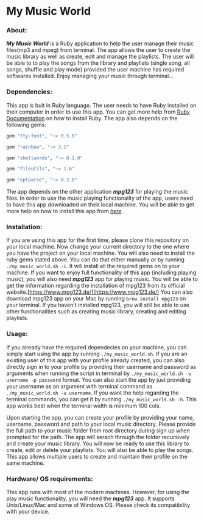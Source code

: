 # My Music World

### About:
***My Music World*** is a Ruby application to help the user manage their music files(mp3 and mpeg) from terminal. The app allows the user to create the music library as well as create, edit and manage the playlists. The user will be able to to play the songs from the library and playlists (single song, all songs, shuffle and play mode) provided the user machine has required softwares installed.
Enjoy managing your music through terminal... 

### Dependencies:
This app is buit in Ruby language. The user needs to have Ruby installed on their computer in order to use this app. You can get more help from [Ruby Documentation](https://www.ruby-lang.org/en/documentation/installation/) on how to install Ruby.
The app also depends on the following gems: 
``` ruby
gem "tty-font", "~> 0.5.0"

gem "rainbow", "~> 3.1"

gem "shellwords", "~> 0.1.0"

gem "fileutils", "~> 1.6"

gem "optparse", "~> 0.2.0"
```

The app depends on the other application ***mpg123*** for playing the music files. In order to use the music playing functionality of the app, users need to have this app downloaded on their local machine. You will be able to get more help on how to install this app from *[here](https://www.mpg123.de/)*.


### Installation:

If you are using this app for the first time, please clone this repository on your local machine. Now change your current directory to the one where you have the project on your local machine. You will also need to install the ruby gems stated above. You can do that either manually or by running ```./my_music_world.sh -i```. It will install all the required gems on to your machine. 
If you want to enjoy full functionality of this app (including playing music), you will also need ***mpg123*** app for playing music. You will be able to get the information regarding the installation of mpg123 from its official website.[https://www.mpg123.de/](https://www.mpg123.de/) You can also download mpg123 app on your Mac by running ```brew install mpg123``` on your terminal. If you haven't installed mpg123, you will still be able to use other functionalities such as creating music library, creating and editing playlists. 



### Usage:

If you already have the required dependecies on your machine, you can simply start using the app by running ```./my_music_world.sh```. If you are an existing user of this app with your profile already created, you can also directly sign in to your profile by providing their username and password as arguments when running the script in terminal by ```./my_music_world.sh -u username -p password``` format. You can also start the app by just providing your username as an argument with terminal command as ```./my_music_world.sh -u username```. If you want the help regarding the terminal commands, you can get it by running ```./my_music_world.sh -h```. This app works best when the terminal width is minimum 100 cols.

Upon starting the app, you can create your profile by providing your name, username, password and path to your local music directory. Please provide the full path to your music folder from root directory during sign up when prompted for the path. The app will serach through the folder recursively and create your music library. You will now be ready to use this library to create, edit or delete your playlists. You will also be able to play the songs. This app allows multiple users to create and maintain their profile on the same machine.

### Hardware/ OS requirements:

This app runs with most of the modern machines. However, for using the play music functionality, you will need the ***mpg123*** app. It supports Unix/Linux/Mac and some of Windows OS. Please check its compatibility with your device. 
